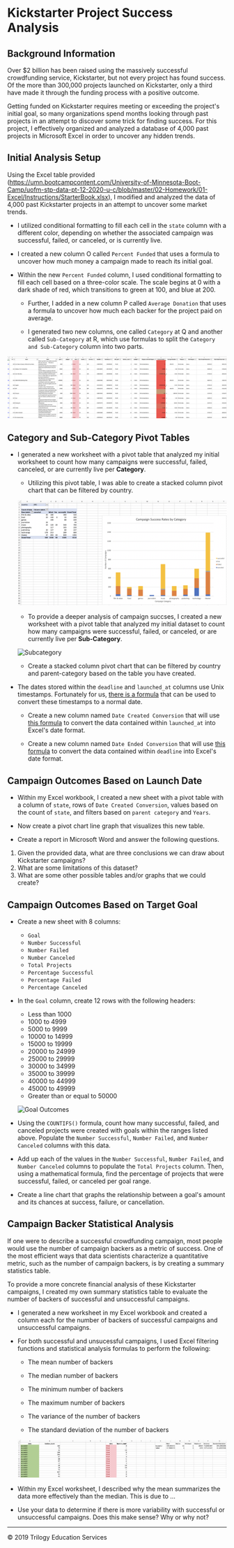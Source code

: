 # Kickstarter Project Success Analysis

## Background Information

Over $2 billion has been raised using the massively successful crowdfunding service, Kickstarter, but not every project has found success. Of the more than 300,000 projects launched on Kickstarter, only a third have made it through the funding process with a positive outcome.

Getting funded on Kickstarter requires meeting or exceeding the project's initial goal, so many organizations spend months looking through past projects in an attempt to discover some trick for finding success. For this project, I effectively organized and analyzed a database of 4,000 past projects in Microsoft Excel in order to uncover any hidden trends.

## Initial Analysis Setup

Using the Excel table provided (https://umn.bootcampcontent.com/University-of-Minnesota-Boot-Camp/uofm-stp-data-pt-12-2020-u-c/blob/master/02-Homework/01-Excel/Instructions/StarterBook.xlsx), I modified and analyzed the data of 4,000 past Kickstarter projects in an attempt to uncover some market trends.

* I utilized conditional formatting to fill each cell in the `state` column with a different color, depending on whether the associated campaign was successful, failed, or canceled, or is currently live.

* I created a new column O called `Percent Funded` that uses a formula to uncover how much money a campaign made to reach its initial goal.

* Within the new `Percent Funded` column, I used conditional formatting to fill each cell based on a three-color scale. The scale begins at 0 with a dark shade of red, which transitions to green at 100, and blue at 200.

  * Further, I added in a new column P called `Average Donation` that uses a formula to uncover how much each backer for the project paid on average.

  * I generated two new columns, one called `Category` at Q and another called `Sub-Category` at R, which use formulas to split the `Category and Sub-Category` column into two parts.

![landing](Images/landing_layout.png)


## Category and Sub-Category Pivot Tables

* I generated a new worksheet with a pivot table that analyzed my initial worksheet to count how many campaigns were successful, failed, canceled, or are currently live per **Category**.

  * Utilizing this pivot table, I was able to create a stacked column pivot chart that can be filtered by country.

  ![Category Stats](Images/success_by_category.png)

  * To provide a deeper analysis of campaign succses, I created a new worksheet with a pivot table that analyzed my initial dataset to count how many campaigns were successful, failed, or canceled, or are currently live per **Sub-Category**.

  ![Subcategory](Images/succes_by_subcategory.png)

  * Create a stacked column pivot chart that can be filtered by country and parent-category based on the table you have created.

* The dates stored within the `deadline` and `launched_at` columns use Unix timestamps. Fortunately for us, [there is a formula](https://www.extendoffice.com/documents/excel/2473-excel-timestamp-to-date.html) that can be used to convert these timestamps to a normal date.

  * Create a new column named `Date Created Conversion` that will use [this formula](https://www.extendoffice.com/documents/excel/2473-excel-timestamp-to-date.html) to convert the data contained within `launched_at` into Excel's date format.

  * Create a new column named `Date Ended Conversion` that will use [this formula](https://www.extendoffice.com/documents/excel/2473-excel-timestamp-to-date.html) to convert the data contained within `deadline` into Excel's date format.


## Campaign Outcomes Based on Launch Date

  * Within my Excel workbook, I created a new sheet with a pivot table with a column of `state`, rows of `Date Created Conversion`, values based on the count of `state`, and filters based on `parent category` and `Years`.

  * Now create a pivot chart line graph that visualizes this new table.

* Create a report in Microsoft Word and answer the following questions.

1. Given the provided data, what are three conclusions we can draw about Kickstarter campaigns?
2. What are some limitations of this dataset?
3. What are some other possible tables and/or graphs that we could create?

## Campaign Outcomes Based on Target Goal

* Create a new sheet with 8 columns:

  * `Goal`
  * `Number Successful`
  * `Number Failed`
  * `Number Canceled`
  * `Total Projects`
  * `Percentage Successful`
  * `Percentage Failed`
  * `Percentage Canceled`

* In the `Goal` column, create 12 rows with the following headers:

  * Less than 1000
  * 1000 to 4999
  * 5000 to 9999
  * 10000 to 14999
  * 15000 to 19999
  * 20000 to 24999
  * 25000 to 29999
  * 30000 to 34999
  * 35000 to 39999
  * 40000 to 44999
  * 45000 to 49999
  * Greater than or equal to 50000

  ![Goal Outcomes](Images/GoalOutcomes.png)

* Using the `COUNTIFS()` formula, count how many successful, failed, and canceled projects were created with goals within the ranges listed above. Populate the `Number Successful`, `Number Failed`, and `Number Canceled` columns with this data.

* Add up each of the values in the `Number Successful`, `Number Failed`, and `Number Canceled` columns to populate the `Total Projects` column. Then, using a mathematical formula, find the percentage of projects that were successful, failed, or canceled per goal range.

* Create a line chart that graphs the relationship between a goal's amount and its chances at success, failure, or cancellation.

## Campaign Backer Statistical Analysis

If one were to describe a successful crowdfunding campaign, most people would use the number of campaign backers as a metric of success. One of the most efficient ways that data scientists characterize a quantitative metric, such as the number of campaign backers, is by creating a summary statistics table.

To provide a more concrete financial analysis of these Kickstarter campaigns, I created my own summary statistics table to evaluate the number of backers of successful and unsuccessful campaigns.

* I generated a new worksheet in my Excel workbook and created a column each for the number of backers of successful campaigns and unsuccessful campaigns.

* For both successful and unsucessful campaigns, I used Excel filtering functions and statistical analysis formulas to perform the following:

  * The mean number of backers

  * The median number of backers

  * The minimum number of backers

  * The maximum number of backers

  * The variance of the number of backers

  * The standard deviation of the number of backers

  ![backers](Images/backers_stat_analysis.png)

* Within my Excel worksheet, I described why the mean summarizes the data more effectively than the median. This is due to ...

* Use your data to determine if there is more variability with successful or unsuccessful campaigns. Does this make sense? Why or why not?

- - -

© 2019 Trilogy Education Services
